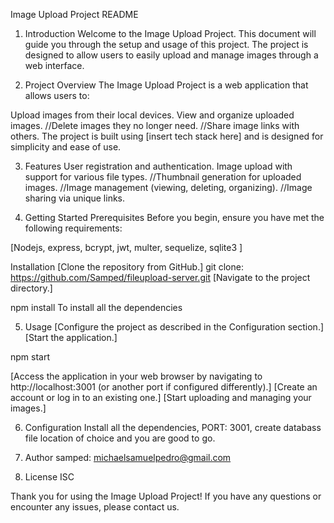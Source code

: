 Image Upload Project README

1. Introduction
Welcome to the Image Upload Project. This document will guide you through the setup and usage of this project. The project is designed to allow users to easily upload and manage images through a web interface.

2. Project Overview
The Image Upload Project is a web application that allows users to:

Upload images from their local devices.
View and organize uploaded images.
//Delete images they no longer need.
//Share image links with others.
The project is built using [insert tech stack here] and is designed for simplicity and ease of use.

3. Features
User registration and authentication.
Image upload with support for various file types.
//Thumbnail generation for uploaded images.
//Image management (viewing, deleting, organizing).
//Image sharing via unique links.

4. Getting Started
Prerequisites
Before you begin, ensure you have met the following requirements:

[Nodejs, express, bcrypt, jwt, multer, sequelize, sqlite3 ]

Installation
[Clone the repository from GitHub.]
git clone: https://github.com/Samped/fileupload-server.git
[Navigate to the project directory.]

npm install
To install all the dependencies

5. Usage
[Configure the project as described in the Configuration section.]
[Start the application.]

npm start

[Access the application in your web browser by navigating to http://localhost:3001 (or another port if configured differently).]
[Create an account or log in to an existing one.]
[Start uploading and managing your images.]

6. Configuration
Install all the dependencies, PORT: 3001, create databass file location of choice and you are good to go.

7. Author
samped: michaelsamuelpedro@gmail.com

8. License
ISC

Thank you for using the Image Upload Project! If you have any questions or encounter any issues, please contact us.


